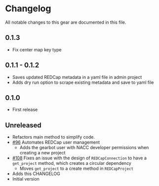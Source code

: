 # Changelog

All notable changes to this gear are documented in this file.

## 0.1.3
* Fix center map key type

## 0.1.1 - 0.1.2
* Saves updated REDCap metadata in a yaml file in admin project
* Adds dry run option to scrape existing metadata and save to yaml file
  
## 0.1.0
* First release
  
## Unreleased
* Refactors main method to simplify code.
* [#96](https://github.com/naccdata/flywheel-gear-extensions/pull/96) Automates REDCap user management
    * Adds the gearbot user with NACC developer permissions when creating a new project
* [#108](https://github.com/naccdata/flywheel-gear-extensions/pull/108) Fixes an issue with the design of `REDCapConnection` to have a `get_project` method, which creates a circular dependency
    * Moves `get_project` to a create method in `REDCapProject`
* Adds this CHANGELOG
* Initial version
